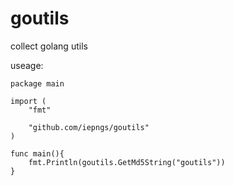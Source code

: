 # goutils
collect golang utils

useage:
```golang
package main

import (
    "fmt"

    "github.com/iepngs/goutils"
)

func main(){
    fmt.Println(goutils.GetMd5String("goutils"))
}

```
